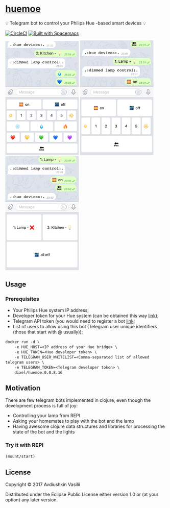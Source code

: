 # [huemoe](https://github.com/dixel/huemoe)
💡 Telegram bot to control your Philips Hue -based smart devices 💡

[![CircleCI](https://circleci.com/gh/dixel/huemoe.svg?style=svg)](https://circleci.com/gh/dixel/huemoe)
[![Built with Spacemacs](https://cdn.rawgit.com/syl20bnr/spacemacs/442d025779da2f62fc86c2082703697714db6514/assets/spacemacs-badge.svg)](http://spacemacs.org)

![](./pic/1.png)
![](./pic/2.png)
![](./pic/3.png)

## Usage

### Prerequisites
- Your Philips Hue system IP address;
- Developer token for your Hue system (can be obtained this way [link](https://developers.meethue.com/documentation/getting-started));
- Telegram API token (you would need to register a bot [link](https://core.telegram.org/bots#6-botfather);
- List of users to allow using this bot (Telegram user unique identifiers (those that start with @ usually));

```
docker run -d \
    -e HUE_HOST=<IP address of your Hue bridge> \
    -e HUE_TOKEN=<Hue developer token> \
    -e TELEGRAM_USER_WHITELIST=<Comma-separated list of allowed telegram users> \
    -e TELEGRAM_TOKEN=<Telegram developer token> \
    dixel/huemoe:0.0.8.16
```

## Motivation
There are few telegram bots implemented in clojure, even though the development process
is full of joy:
- Controlling your lamp from REPl
- Asking your homemates to play with the bot and the lamp
- Having awesome clojure data structures and libraries for processing the state of the bot and the lights


### Try it with REPl

```clojure
(mount/start)
```

## License

Copyright © 2017 Avdiushkin Vasilii

Distributed under the Eclipse Public License either version 1.0 or (at your option) any later version.
